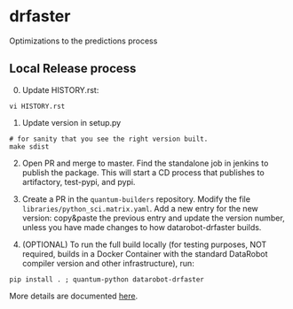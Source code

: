 # drfaster
Optimizations to the predictions process


## Local Release process

0. Update HISTORY.rst:

```shell script
vi HISTORY.rst
```

1. Update version in setup.py

```shell script
# for sanity that you see the right version built.
make sdist
```

2. Open PR and merge to master. Find the standalone job in jenkins to publish the package. This will start a CD process that publishes to artifactory, test-pypi, and pypi.

3. Create a PR in the `quantum-builders` repository.  Modify the file `libraries/python_sci.matrix.yaml`. Add a new entry for the new version: copy&paste the previous entry and update the version number, unless you have made changes to how datarobot-drfaster builds.

4. (OPTIONAL) To run the full build locally (for testing purposes, NOT required, builds in a Docker Container with the standard DataRobot compiler version and other infrastructure), run:

```shell script
pip install . ; quantum-python datarobot-drfaster
```

More details are documented [here](https://docs.google.com/document/d/11lPYEoLSlo7zMU0xVV93egvXc7bSjhp9naPiDRtLCFU/edit).
